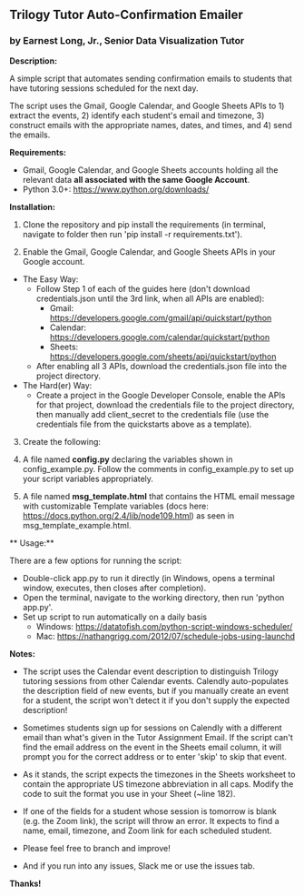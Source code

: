 ## Trilogy Tutor Auto-Confirmation Emailer

### by Earnest Long, Jr., Senior Data Visualization Tutor

**Description:**

A simple script that automates sending confirmation emails to students that have tutoring sessions scheduled for the next day.

The script uses the Gmail, Google Calendar, and Google Sheets APIs to 1) extract the events, 2) identify each student's email and timezone, 3) construct emails with the appropriate names, dates, and times, and 4) send the emails.

**Requirements:**

* Gmail, Google Calendar, and Google Sheets accounts holding all the relevant data **all associated with the same Google Account**.
* Python 3.0+: https://www.python.org/downloads/

**Installation:**

1. Clone the repository and pip install the requirements (in terminal, navigate to folder then run 'pip install -r requirements.txt').

2. Enable the Gmail, Google Calendar, and Google Sheets APIs in your Google account.
 * The Easy Way:
    * Follow Step 1 of each of the guides here (don't download credentials.json until the 3rd link, when all APIs are enabled):
        * Gmail: https://developers.google.com/gmail/api/quickstart/python
        * Calendar: https://developers.google.com/calendar/quickstart/python
        * Sheets: https://developers.google.com/sheets/api/quickstart/python
    * After enabling all 3 APIs, download the credentials.json file into the project directory.
 * The Hard(er) Way:
    * Create a project in the Google Developer Console, enable the APIs for that project, download the credentials file to the project directory, then manually add client_secret to the credentials file (use the credentials file from the quickstarts above as a template).

3. Create the following:

 1. A file named **config.py** declaring the variables shown in config_example.py. Follow the comments in config_example.py to set up your script variables appropriately.
 2. A file named **msg_template.html** that contains the HTML email message with customizable Template variables (docs here: https://docs.python.org/2.4/lib/node109.html) as seen in msg\_template\_example.html.
 
 ** Usage:**

There are a few options for running the script:

* Double-click app.py to run it directly (in Windows, opens a terminal window, executes, then closes after completion).
* Open the terminal, navigate to the working directory, then run 'python app.py'.
* Set up script to run automatically on a daily basis
	* Windows: https://datatofish.com/python-script-windows-scheduler/
	* Mac: https://nathangrigg.com/2012/07/schedule-jobs-using-launchd

**Notes:**

* The script uses the Calendar event description to distinguish Trilogy tutoring sessions from other Calendar events. Calendly auto-populates the description field of new events, but if you manually create an event for a student, the script won't detect it if you don't supply the expected description!

* Sometimes students sign up for sessions on Calendly with a different email than what's given in the Tutor Assignment Email. If the script can't find the email address on the event in the Sheets email column, it will prompt you for the correct address or to enter 'skip' to skip that event.

* As it stands, the script expects the timezones in the Sheets worksheet to contain the appropriate US timezone abbreviation in all caps. Modify the code to suit the format you use in your Sheet (~line 182).

* If one of the fields for a student whose session is tomorrow is blank (e.g. the Zoom link), the script will throw an error. It expects to find a name, email, timezone, and Zoom link for each scheduled student.

* Please feel free to branch and improve!

* And if you run into any issues, Slack me or use the issues tab.

**Thanks!**